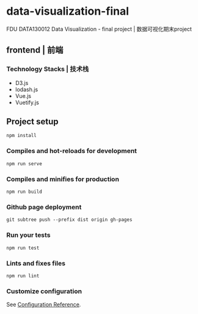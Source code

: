 # data-visualization-final
FDU DATA130012 Data Visualization - final project | 数据可视化期末project

## frontend | 前端

### Technology Stacks | 技术栈
* D3.js
* lodash.js
* Vue.js
* Vuetify.js

## Project setup
```
npm install
```

### Compiles and hot-reloads for development
```
npm run serve

```

### Compiles and minifies for production
```
npm run build
```

### Github page deployment
```
git subtree push --prefix dist origin gh-pages
```

### Run your tests
```
npm run test
```

### Lints and fixes files
```
npm run lint
```

### Customize configuration
See [Configuration Reference](https://cli.vuejs.org/config/).

